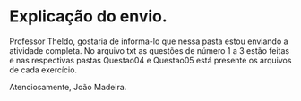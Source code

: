 # Explicação do envio.

Professor Theldo, gostaria de informa-lo que nessa pasta estou enviando a atividade completa. No arquivo txt as questões de número 1 a 3 estão feitas e nas respectivas pastas Questao04 e Questao05 está presente os arquivos de cada exercício.

Atenciosamente, João Madeira.
